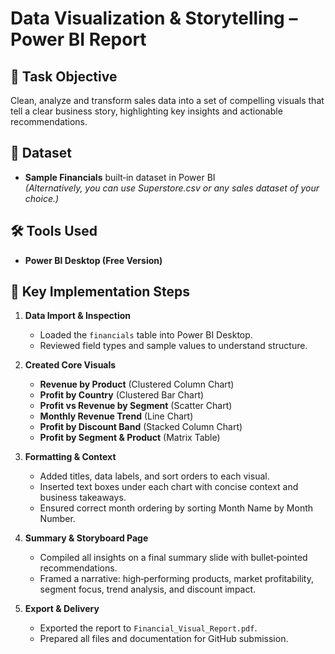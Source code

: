 # Data Visualization & Storytelling – Power BI Report

## 🎯 Task Objective
Clean, analyze and transform sales data into a set of compelling visuals that tell a clear business story, highlighting key insights and actionable recommendations.

## 📁 Dataset
- **Sample Financials** built‑in dataset in Power BI  
  *(Alternatively, you can use Superstore.csv or any sales dataset of your choice.)*

## 🛠 Tools Used
- **Power BI Desktop (Free Version)**

## 🔑 Key Implementation Steps
1. **Data Import & Inspection**  
   - Loaded the `financials` table into Power BI Desktop.  
   - Reviewed field types and sample values to understand structure.

2. **Created Core Visuals**  
   - **Revenue by Product** (Clustered Column Chart)  
   - **Profit by Country** (Clustered Bar Chart)  
   - **Profit vs Revenue by Segment** (Scatter Chart)  
   - **Monthly Revenue Trend** (Line Chart)  
   - **Profit by Discount Band** (Stacked Column Chart)  
   - **Profit by Segment & Product** (Matrix Table)

3. **Formatting & Context**  
   - Added titles, data labels, and sort orders to each visual.  
   - Inserted text boxes under each chart with concise context and business takeaways.  
   - Ensured correct month ordering by sorting Month Name by Month Number.

4. **Summary & Storyboard Page**  
   - Compiled all insights on a final summary slide with bullet‑pointed recommendations.  
   - Framed a narrative: high‑performing products, market profitability, segment focus, trend analysis, and discount impact.

5. **Export & Delivery**  
   - Exported the report to `Financial_Visual_Report.pdf`.  
   - Prepared all files and documentation for GitHub submission.

